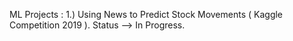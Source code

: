 ML Projects :
1.) Using News to Predict Stock Movements ( Kaggle Competition 2019 ). Status --> In Progress.

